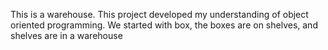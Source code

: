 This is a warehouse. This project developed my understanding of object oriented programming. We started with box, the boxes are on shelves, and shelves are in a warehouse
